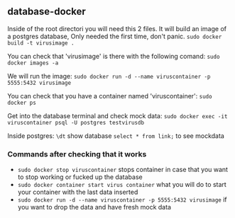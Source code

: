 ## database-docker

Inside of the root directori you will need this 2 files.
It will build an image of a postgres database, Only needed the first time, don't panic.
`sudo docker build -t virusimage .`

You can check that 'virusimage' is there with the following comand:
`sudo docker images -a`

We will run the image:
`sudo docker run -d --name viruscontainer -p 5555:5432 virusimage`

You can check that you have a container named 'viruscontainer':
`sudo docker ps`

Get into the database terminal and check mock data:
`sudo docker exec -it viruscontainer psql -U postgres testvirusdb`

Inside postgres:
`\dt` show database
`select * from link;` to see mockdata

### Commands after checking that it works
* `sudo docker stop viruscontainer` stops container in case that you want to stop working or fucked up the database
* `sudo docker container start virus container` what you will do to start your container with the last data inserted
* `sudo docker run -d --name viruscontainer -p 5555:5432 virusimage` if you want to drop the data and have fresh mock data
